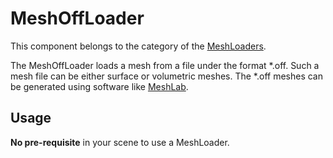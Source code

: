 MeshOffLoader
=============

This component belongs to the category of the [MeshLoaders](../../../simulation-principles/topology/#meshloaders).

The MeshOffLoader loads a mesh from a file under the format \*.off. Such a mesh file can be either surface or volumetric meshes. The \*.off meshes can be generated using software like [MeshLab](https://www.meshlab.net/).

Usage
-----

**No pre-requisite** in your scene to use a MeshLoader.

